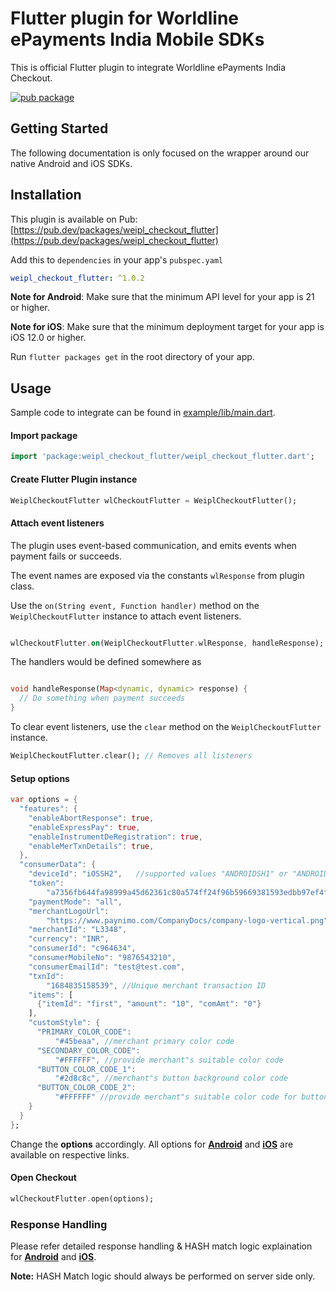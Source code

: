 # Flutter plugin for Worldline ePayments India Mobile SDKs

This is official Flutter plugin to integrate Worldline ePayments India Checkout.

[![pub package](https://img.shields.io/pub/v/weipl_checkout_flutter.svg)](https://pub.dartlang.org/packages/weipl_checkout_flutter)

## Getting Started

The following documentation is only focused on the wrapper around our native Android and iOS SDKs. 

## Installation

This plugin is available on Pub: [https://pub.dev/packages/weipl_checkout_flutter](https://pub.dev/packages/weipl_checkout_flutter)

Add this to `dependencies` in your app's `pubspec.yaml`

```yaml
weipl_checkout_flutter: ^1.0.2
```

**Note for Android**: Make sure that the minimum API level for your app is 21 or higher.

**Note for iOS**: Make sure that the minimum deployment target for your app is iOS 12.0 or higher.

Run `flutter packages get` in the root directory of your app.

## Usage

Sample code to integrate can be found in [example/lib/main.dart](example/lib/main.dart).

#### Import package

```dart
import 'package:weipl_checkout_flutter/weipl_checkout_flutter.dart';
```

#### Create Flutter Plugin instance

```dart
WeiplCheckoutFlutter wlCheckoutFlutter = WeiplCheckoutFlutter();
```

#### Attach event listeners

The plugin uses event-based communication, and emits events when payment fails or succeeds.

The event names are exposed via the constants `wlResponse` from plugin class.

Use the `on(String event, Function handler)` method on the `WeiplCheckoutFlutter` instance to attach event listeners.

```dart

wlCheckoutFlutter.on(WeiplCheckoutFlutter.wlResponse, handleResponse);
```

The handlers would be defined somewhere as

```dart

void handleResponse(Map<dynamic, dynamic> response) {
  // Do something when payment succeeds
}

```

To clear event listeners, use the `clear` method on the `WeiplCheckoutFlutter` instance.

```dart
WeiplCheckoutFlutter.clear(); // Removes all listeners
```

#### Setup options

```dart
var options = {
  "features": {
    "enableAbortResponse": true,
    "enableExpressPay": true,
    "enableInstrumentDeRegistration": true,
    "enableMerTxnDetails": true,
  },
  "consumerData": {
    "deviceId": "iOSSH2",   //supported values "ANDROIDSH1" or "ANDROIDSH2" for Android, supported values "iOSSH1" or "iOSSH2" for iOS and supported values
    "token":
        "a7356fb644fa98999a45d62361c80a574ff24f96b59669381593edbb97ef4feb0ea427d19e79b8d4ef5d82d38bb0eae890615b5054c702695deef11ec771b751",
    "paymentMode": "all",
    "merchantLogoUrl":
        "https://www.paynimo.com/CompanyDocs/company-logo-vertical.png", //provided merchant logo will be displayed
    "merchantId": "L3348",
    "currency": "INR",
    "consumerId": "c964634",
    "consumerMobileNo": "9876543210",
    "consumerEmailId": "test@test.com",
    "txnId":
        "1684835158539", //Unique merchant transaction ID
    "items": [
      {"itemId": "first", "amount": "10", "comAmt": "0"}
    ],
    "customStyle": {
      "PRIMARY_COLOR_CODE":
          "#45beaa", //merchant primary color code
      "SECONDARY_COLOR_CODE":
          "#FFFFFF", //provide merchant"s suitable color code
      "BUTTON_COLOR_CODE_1":
          "#2d8c8c", //merchant"s button background color code
      "BUTTON_COLOR_CODE_2":
          "#FFFFFF" //provide merchant"s suitable color code for button text
    }
  }
};
```
Change the **options** accordingly. All options for **[Android](https://www.paynimo.com/paynimocheckout/docs/?device=android)** and **[iOS](https://www.paynimo.com/paynimocheckout/docs/?device=ios)** are available on respective links.


#### Open Checkout

```dart
wlCheckoutFlutter.open(options);
```

### Response Handling

Please refer detailed response handling & HASH match logic explaination for **[Android](https://www.paynimo.com/paynimocheckout/docs/?device=android)** and **[iOS](https://www.paynimo.com/paynimocheckout/docs/?device=ios)**.

**Note:** HASH Match logic should always be performed on server side only.
